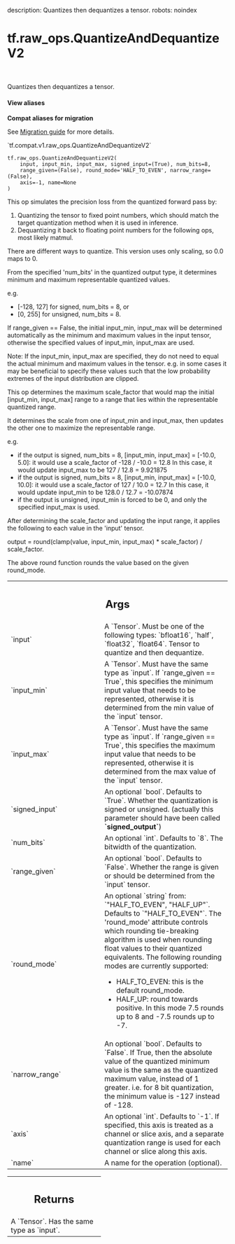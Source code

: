 description: Quantizes then dequantizes a tensor.
robots: noindex

# tf.raw_ops.QuantizeAndDequantizeV2

<!-- Insert buttons and diff -->

<table class="tfo-notebook-buttons tfo-api nocontent" align="left">

</table>



Quantizes then dequantizes a tensor.

<section class="expandable">
  <h4 class="showalways">View aliases</h4>
  <p>
<b>Compat aliases for migration</b>
<p>See
<a href="https://www.tensorflow.org/guide/migrate">Migration guide</a> for
more details.</p>
<p>`tf.compat.v1.raw_ops.QuantizeAndDequantizeV2`</p>
</p>
</section>

<pre class="devsite-click-to-copy prettyprint lang-py tfo-signature-link">
<code>tf.raw_ops.QuantizeAndDequantizeV2(
    input, input_min, input_max, signed_input=(True), num_bits=8,
    range_given=(False), round_mode=&#x27;HALF_TO_EVEN&#x27;, narrow_range=(False),
    axis=-1, name=None
)
</code></pre>



<!-- Placeholder for "Used in" -->

This op simulates the precision loss from the quantized forward pass by:

1. Quantizing the tensor to fixed point numbers, which should match the target
   quantization method when it is used in inference.
2. Dequantizing it back to floating point numbers for the following ops, most
   likely matmul.

There are different ways to quantize. This version uses only scaling, so 0.0
maps to 0.

From the specified 'num_bits' in the quantized output type, it determines
minimum and maximum representable quantized values.

e.g.

*   [-128, 127] for signed, num_bits = 8, or
*   [0, 255] for unsigned, num_bits = 8.

If range_given == False, the initial input_min, input_max will be determined
automatically as the minimum and maximum values in the input tensor, otherwise
the specified values of input_min, input_max are used.

Note: If the input_min, input_max are specified, they do not need to equal the
actual minimum and maximum values in the tensor. e.g. in some cases it may be
beneficial to specify these values such that the low probability extremes of the
input distribution are clipped.

This op determines the maximum scale_factor that would map the initial
[input_min, input_max] range to a range that lies within the representable
quantized range.

It determines the scale from one of input_min and input_max, then updates the
other one to maximize the representable range.

e.g.

*   if the output is signed, num_bits = 8, [input_min, input_max] = [-10.0,
    5.0]: it would use a scale_factor of -128 / -10.0 = 12.8 In this case, it
    would update input_max to be 127 / 12.8 = 9.921875
*   if the output is signed, num_bits = 8, [input_min, input_max] = [-10.0,
    10.0]: it would use a scale_factor of 127 / 10.0 = 12.7 In this case, it
    would update input_min to be 128.0 / 12.7 = -10.07874
*   if the output is unsigned, input_min is forced to be 0, and only the
    specified input_max is used.

After determining the scale_factor and updating the input range, it applies the
following to each value in the 'input' tensor.

output = round(clamp(value, input_min, input_max) * scale_factor) / scale_factor.

The above round function rounds the value based on the given round_mode.

<!-- Tabular view -->
 <table class="responsive fixed orange">
<colgroup><col width="214px"><col></colgroup>
<tr><th colspan="2"><h2 class="add-link">Args</h2></th></tr>

<tr>
<td>
`input`
</td>
<td>
A `Tensor`. Must be one of the following types: `bfloat16`, `half`, `float32`, `float64`.
Tensor to quantize and then dequantize.
</td>
</tr><tr>
<td>
`input_min`
</td>
<td>
A `Tensor`. Must have the same type as `input`.
If `range_given == True`, this specifies the minimum input value that needs to
be represented, otherwise it is determined from the min value of the `input`
tensor.
</td>
</tr><tr>
<td>
`input_max`
</td>
<td>
A `Tensor`. Must have the same type as `input`.
If `range_given == True`, this specifies the maximum input value that needs to
be represented, otherwise it is determined from the max value of the `input`
tensor.
</td>
</tr><tr>
<td>
`signed_input`
</td>
<td>
An optional `bool`. Defaults to `True`.
Whether the quantization is signed or unsigned. (actually this parameter should
have been called <b>`signed_output`</b>)
</td>
</tr><tr>
<td>
`num_bits`
</td>
<td>
An optional `int`. Defaults to `8`.
The bitwidth of the quantization.
</td>
</tr><tr>
<td>
`range_given`
</td>
<td>
An optional `bool`. Defaults to `False`.
Whether the range is given or should be determined from the `input` tensor.
</td>
</tr><tr>
<td>
`round_mode`
</td>
<td>
An optional `string` from: `"HALF_TO_EVEN", "HALF_UP"`. Defaults to `"HALF_TO_EVEN"`.
The 'round_mode' attribute controls which rounding tie-breaking algorithm is
used when rounding float values to their quantized equivalents. The following
rounding modes are currently supported:

*   HALF_TO_EVEN: this is the default round_mode.
*   HALF_UP: round towards positive. In this mode 7.5 rounds up to 8 and -7.5
    rounds up to -7.
</td>
</tr><tr>
<td>
`narrow_range`
</td>
<td>
An optional `bool`. Defaults to `False`.
If True, then the absolute value of the quantized minimum value is the same as
the quantized maximum value, instead of 1 greater.
i.e. for 8 bit quantization, the minimum value is -127 instead of -128.
</td>
</tr><tr>
<td>
`axis`
</td>
<td>
An optional `int`. Defaults to `-1`.
If specified, this axis is treated as a channel or slice axis, and a separate
quantization range is used for each channel or slice along this axis.
</td>
</tr><tr>
<td>
`name`
</td>
<td>
A name for the operation (optional).
</td>
</tr>
</table>



<!-- Tabular view -->
 <table class="responsive fixed orange">
<colgroup><col width="214px"><col></colgroup>
<tr><th colspan="2"><h2 class="add-link">Returns</h2></th></tr>
<tr class="alt">
<td colspan="2">
A `Tensor`. Has the same type as `input`.
</td>
</tr>

</table>

